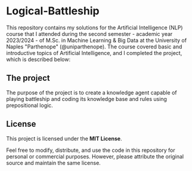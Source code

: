 # Logical-Battleship
This repository contains my solutions for the Artificial Intelligence (NLP) course that I attended during the second semester - academic year 2023/2024 - of M.Sc. in Machine Learning & Big Data at the University of Naples "Parthenope" (@uniparthenope). The course covered basic and introductive topics of Artificial Intelligence, and I completed the project, which is described below:

## The project

The purpose of the project is to create a knowledge agent capable of playing battleship and coding its knowledge base and rules using prepositional logic.
## License
This project is licensed under the **MIT License**.

Feel free to modify, distribute, and use the code in this repository for personal or commercial purposes. However, please attribute the original source and maintain the same license.
